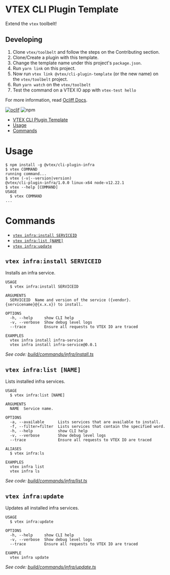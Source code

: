 # VTEX CLI Plugin Template

Extend the `vtex` toolbelt!

## Developing

1. Clone `vtex/toolbelt` and follow the steps on the Contributing section.
2. Clone/Create a plugin with this template.
3. Change the template name under this project's `package.json`.
2. Run `yarn link` on this project.
3. Now run `vtex link @vtex/cli-plugin-template` (or the new name) on the `vtex/toolbelt` project.
4. Run `yarn watch` on the `vtex/toolbelt`
5. Test the command on a VTEX IO app with `vtex-test hello`

For more information, read [Ocliff Docs](https://oclif.io/docs/introduction).

[![oclif](https://img.shields.io/badge/cli-oclif-brightgreen.svg)](https://oclif.io)
![npm](https://img.shields.io/npm/v/@vtex/cli-plugin-infra)

<!-- toc -->
* [VTEX CLI Plugin Template](#vtex-cli-plugin-template)
* [Usage](#usage)
* [Commands](#commands)
<!-- tocstop -->
# Usage
<!-- usage -->
```sh-session
$ npm install -g @vtex/cli-plugin-infra
$ vtex COMMAND
running command...
$ vtex (-v|--version|version)
@vtex/cli-plugin-infra/1.0.0 linux-x64 node-v12.22.1
$ vtex --help [COMMAND]
USAGE
  $ vtex COMMAND
...
```
<!-- usagestop -->
# Commands
<!-- commands -->
* [`vtex infra:install SERVICEID`](#vtex-infrainstall-serviceid)
* [`vtex infra:list [NAME]`](#vtex-infralist-name)
* [`vtex infra:update`](#vtex-infraupdate)

## `vtex infra:install SERVICEID`

Installs an infra service.

```
USAGE
  $ vtex infra:install SERVICEID

ARGUMENTS
  SERVICEID  Name and version of the service ({vendor}.{servicename}@{x.x.x}) to install.

OPTIONS
  -h, --help     show CLI help
  -v, --verbose  Show debug level logs
  --trace        Ensure all requests to VTEX IO are traced

EXAMPLES
  vtex infra install infra-service
  vtex infra install infra-service@0.0.1
```

_See code: [build/commands/infra/install.ts](https://github.com/vtex/cli-plugin-infra/blob/v1.0.0/build/commands/infra/install.ts)_

## `vtex infra:list [NAME]`

Lists installed infra services.

```
USAGE
  $ vtex infra:list [NAME]

ARGUMENTS
  NAME  Service name.

OPTIONS
  -a, --available      Lists services that are available to install.
  -f, --filter=filter  Lists services that contain the specified word.
  -h, --help           show CLI help
  -v, --verbose        Show debug level logs
  --trace              Ensure all requests to VTEX IO are traced

ALIASES
  $ vtex infra:ls

EXAMPLES
  vtex infra list
  vtex infra ls
```

_See code: [build/commands/infra/list.ts](https://github.com/vtex/cli-plugin-infra/blob/v1.0.0/build/commands/infra/list.ts)_

## `vtex infra:update`

Updates all installed infra services.

```
USAGE
  $ vtex infra:update

OPTIONS
  -h, --help     show CLI help
  -v, --verbose  Show debug level logs
  --trace        Ensure all requests to VTEX IO are traced

EXAMPLE
  vtex infra update
```

_See code: [build/commands/infra/update.ts](https://github.com/vtex/cli-plugin-infra/blob/v1.0.0/build/commands/infra/update.ts)_
<!-- commandsstop -->
